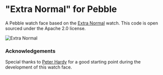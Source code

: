 # "Extra Normal" for Pebble

A Pebble watch face based on the [Extra Normal](http://normaldesign.net/en/watches/watches-extra-normal) watch. This code is open sourced under the Apache 2.0 license.

![Extra Normal](https://raw.github.com/mcongrove/PebbleExtraNormal/master/watchface.png)

### Acknowledgements

Special thanks to [Peter Hardy](http://github.com/phardy) for a good starting point during the development of this watch face.